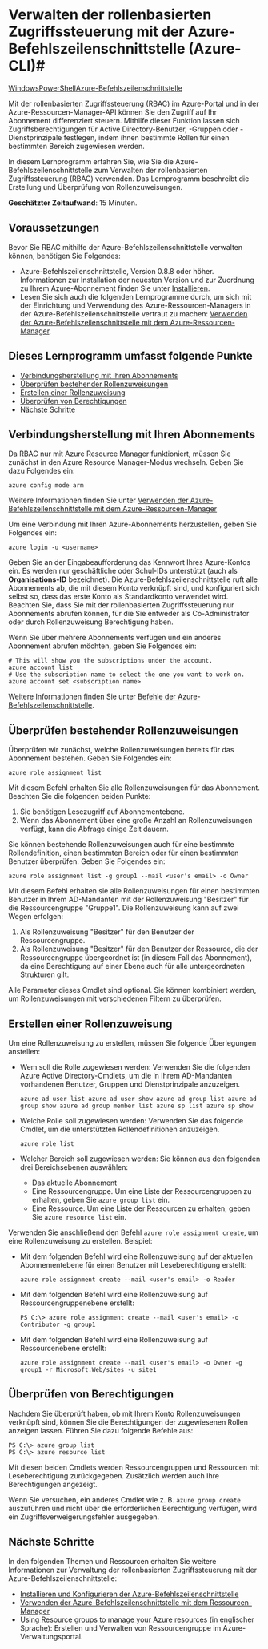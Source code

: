 <properties
	pageTitle="Verwalten der rollenbasierten Zugriffssteuerung mit der Azure-Befehlszeilenschnittstelle für Mac, Linux und Windows"
	description="Verwalten der rollenbasierten Zugriffssteuerung mit der Azure-Befehlszeilenschnittstelle"
	services=""
	documentationCenter=""
	authors="squillace"
	manager="timlt"
	editor="tomfitz"/>

<tags
	ms.service="multiple"
	ms.workload="multiple"
	ms.tgt_pltfrm="command-line-interface"
	ms.devlang="na"
	ms.topic="article"
	ms.date="04/26/2015"
	ms.author="tomfitz"/>

# Verwalten der rollenbasierten Zugriffssteuerung mit der Azure-Befehlszeilenschnittstelle (Azure-CLI)#

<div class="dev-center-tutorial-selector sublanding"><a href="/documentation/articles/powershell-rbac.md" title="WindowsPowerShell" class="current">WindowsPowerShell</a><a href="/documentation/articles/xplat-cli-rbac.md" title="Azure-Befehlszeilenschnittstelle">Azure-Befehlszeilenschnittstelle</a></div>

Mit der rollenbasierten Zugriffssteuerung (RBAC) im Azure-Portal und in der Azure-Ressourcen-Manager-API können Sie den Zugriff auf Ihr Abonnement differenziert steuern. Mithilfe dieser Funktion lassen sich Zugriffsberechtigungen für Active Directory-Benutzer, -Gruppen oder -Dienstprinzipale festlegen, indem ihnen bestimmte Rollen für einen bestimmten Bereich zugewiesen werden.

In diesem Lernprogramm erfahren Sie, wie Sie die Azure-Befehlszeilenschnittstelle zum Verwalten der rollenbasierten Zugriffssteuerung (RBAC) verwenden. Das Lernprogramm beschreibt die Erstellung und Überprüfung von Rollenzuweisungen.

**Geschätzter Zeitaufwand**: 15 Minuten.

## Voraussetzungen ##

Bevor Sie RBAC mithilfe der Azure-Befehlszeilenschnittstelle verwalten können, benötigen Sie Folgendes:

- Azure-Befehlszeilenschnittstelle, Version 0.8.8 oder höher. Informationen zur Installation der neuesten Version und zur Zuordnung zu Ihrem Azure-Abonnement finden Sie unter [Installieren](xplat-cli-install.md).
- Lesen Sie sich auch die folgenden Lernprogramme durch, um sich mit der Einrichtung und Verwendung des Azure-Ressourcen-Managers in der Azure-Befehlszeilenschnittstelle vertraut zu machen: [Verwenden der Azure-Befehlszeilenschnittstelle mit dem Azure-Ressourcen-Manager](xplat-cli-azure-resource-manager.md).

## Dieses Lernprogramm umfasst folgende Punkte ##

* [Verbindungsherstellung mit Ihren Abonnements](#connect)
* [Überprüfen bestehender Rollenzuweisungen](#check)
* [Erstellen einer Rollenzuweisung](#create)
* [Überprüfen von Berechtigungen](#verify)
* [Nächste Schritte](#next)

## <a id="connect"></a>Verbindungsherstellung mit Ihren Abonnements ##

Da RBAC nur mit Azure Resource Manager funktioniert, müssen Sie zunächst in den Azure Resource Manager-Modus wechseln. Geben Sie dazu Folgendes ein:

    azure config mode arm

Weitere Informationen finden Sie unter [Verwenden der Azure-Befehlszeilenschnittstelle mit dem Azure-Ressourcen-Manager](xplat-cli-azure-resource-manager.md)

Um eine Verbindung mit Ihren Azure-Abonnements herzustellen, geben Sie Folgendes ein:

    azure login -u <username>

Geben Sie an der Eingabeaufforderung das Kennwort Ihres Azure-Kontos ein. Es werden nur geschäftliche oder Schul-IDs unterstützt (auch als **Organisations-ID** bezeichnet). Die Azure-Befehlszeilenschnittstelle ruft alle Abonnements ab, die mit diesem Konto verknüpft sind, und konfiguriert sich selbst so, dass das erste Konto als Standardkonto verwendet wird. Beachten Sie, dass Sie mit der rollenbasierten Zugriffssteuerung nur Abonnements abrufen können, für die Sie entweder als Co-Administrator oder durch Rollenzuweisung Berechtigung haben.

Wenn Sie über mehrere Abonnements verfügen und ein anderes Abonnement abrufen möchten, geben Sie Folgendes ein:

    # This will show you the subscriptions under the account.
    azure account list
    # Use the subscription name to select the one you want to work on.
    azure account set <subscription name>

Weitere Informationen finden Sie unter [Befehle der Azure-Befehlszeilenschnittstelle](azure-cli-arm-commands.md).

## <a id="check"></a>Überprüfen bestehender Rollenzuweisungen ##

Überprüfen wir zunächst, welche Rollenzuweisungen bereits für das Abonnement bestehen. Geben Sie Folgendes ein:

    azure role assignment list

Mit diesem Befehl erhalten Sie alle Rollenzuweisungen für das Abonnement. Beachten Sie die folgenden beiden Punkte:

1. Sie benötigen Lesezugriff auf Abonnementebene.
2. Wenn das Abonnement über eine große Anzahl an Rollenzuweisungen verfügt, kann die Abfrage einige Zeit dauern.

Sie können bestehende Rollenzuweisungen auch für eine bestimmte Rollendefinition, einen bestimmten Bereich oder für einen bestimmten Benutzer überprüfen. Geben Sie Folgendes ein:

    azure role assignment list -g group1 --mail <user's email> -o Owner

Mit diesem Befehl erhalten sie alle Rollenzuweisungen für einen bestimmten Benutzer in Ihrem AD-Mandanten mit der Rollenzuweisung "Besitzer" für die Ressourcengruppe "Gruppe1". Die Rollenzuweisung kann auf zwei Wegen erfolgen:

1. Als Rollenzuweisung "Besitzer" für den Benutzer der Ressourcengruppe.
2. Als Rollenzuweisung "Besitzer" für den Benutzer der Ressource, die der Ressourcengruppe übergeordnet ist (in diesem Fall das Abonnement), da eine Berechtigung auf einer Ebene auch für alle untergeordneten Strukturen gilt.

Alle Parameter dieses Cmdlet sind optional. Sie können kombiniert werden, um Rollenzuweisungen mit verschiedenen Filtern zu überprüfen.

## <a id="create"></a>Erstellen einer Rollenzuweisung ##

Um eine Rollenzuweisung zu erstellen, müssen Sie folgende Überlegungen anstellen:

- Wem soll die Rolle zugewiesen werden: Verwenden Sie die folgenden Azure Active Directory-Cmdlets, um die in Ihrem AD-Mandanten vorhandenen Benutzer, Gruppen und Dienstprinzipale anzuzeigen.

    `azure ad user list
    azure ad user show
    azure ad group list
    azure ad group show
    azure ad group member list
    azure sp list
    azure sp show`

- Welche Rolle soll zugewiesen werden: Verwenden Sie das folgende Cmdlet, um die unterstützten Rollendefinitionen anzuzeigen.

    `azure role list`

- Welcher Bereich soll zugewiesen werden: Sie können aus den folgenden drei Bereichsebenen auswählen:

    - Das aktuelle Abonnement
    - Eine Ressourcengruppe. Um eine Liste der Ressourcengruppen zu erhalten, geben Sie `azure group list` ein.
    - Eine Ressource. Um eine Liste der Ressourcen zu erhalten, geben Sie `azure resource list` ein.

Verwenden Sie anschließend den Befehl `azure role assignment create`, um eine Rollenzuweisung zu erstellen. Beispiel:

 - Mit dem folgenden Befehl wird eine Rollenzuweisung auf der aktuellen Abonnementebene für einen Benutzer mit Leseberechtigung erstellt:

    `azure role assignment create --mail <user's email> -o Reader`

- Mit dem folgenden Befehl wird eine Rollenzuweisung auf Ressourcengruppenebene erstellt:

    `PS C:\> azure role assignment create --mail <user's email> -o Contributor -g group1`

- Mit dem folgenden Befehl wird eine Rollenzuweisung auf Ressourcenebene erstellt:

    `azure role assignment create --mail <user's email> -o Owner -g group1 -r Microsoft.Web/sites -u site1`

## <a id="verify"></a>Überprüfen von Berechtigungen ##

Nachdem Sie überprüft haben, ob mit Ihrem Konto Rollenzuweisungen verknüpft sind, können Sie die Berechtigungen der zugewiesenen Rollen anzeigen lassen. Führen Sie dazu folgende Befehle aus:

    PS C:\> azure group list
    PS C:\> azure resource list

Mit diesen beiden Cmdlets werden Ressourcengruppen und Ressourcen mit Leseberechtigung zurückgegeben. Zusätzlich werden auch Ihre Berechtigungen angezeigt.

Wenn Sie versuchen, ein anderes Cmdlet wie z. B. `azure group create` auszuführen und nicht über die erforderlichen Berechtigung verfügen, wird ein Zugriffsverweigerungsfehler ausgegeben.

## <a id="next"></a>Nächste Schritte ##

In den folgenden Themen und Ressourcen erhalten Sie weitere Informationen zur Verwaltung der rollenbasierten Zugriffssteuerung mit der Azure-Befehlszeilenschnittstelle:

- [Installieren und Konfigurieren der Azure-Befehlszeilenschnittstelle](xplat-cli-install.md)
- [Verwenden der Azure-Befehlszeilenschnittstelle mit dem Ressourcen-Manager](xplat-cli-azure-resource-manager.md)
- [Using Resource groups to manage your Azure resources](resource-groups-overview.md) (in englischer Sprache): Erstellen und Verwalten von Ressourcengruppe im Azure-Verwaltungsportal.

<!---HONumber=July15_HO4-->